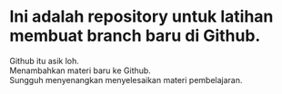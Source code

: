 # Ini adalah repository untuk latihan membuat branch baru di Github.

Github itu asik loh.<br>
Menambahkan materi baru ke Github.<br>
Sungguh menyenangkan menyelesaikan materi pembelajaran.
